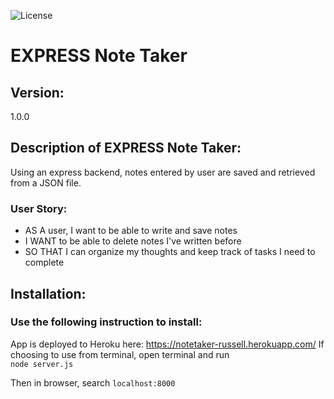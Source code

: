 ![License](https://img.shields.io/badge/License-AGPL-blue.svg?style=plastic)

# EXPRESS Note Taker

## Version:
1.0.0

## Description of EXPRESS Note Taker:
Using an express backend, notes entered by user are saved and retrieved from a JSON file.

### User Story: 
* AS A user, I want to be able to write and save notes 
* I WANT to be able to delete notes I've written before 
* SO THAT I can organize my thoughts and keep track of tasks I need to complete


## Installation: 
### Use the following instruction to install: 

App is deployed to Heroku here: https://notetaker-russell.herokuapp.com/
If choosing to use from terminal, open terminal and run    
```node server.js```   

Then in browser, search 
```localhost:8000``` 
